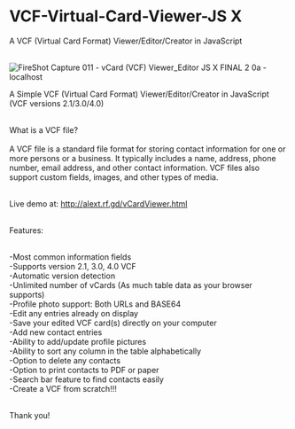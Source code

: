 # VCF-Virtual-Card-Viewer-JS X
A VCF (Virtual Card Format) Viewer/Editor/Creator in JavaScript<br><br>

![FireShot Capture 011 - vCard (VCF) Viewer_Editor JS X FINAL 2 0a - localhost](https://user-images.githubusercontent.com/16135535/213566782-a77080d0-6cb9-4c98-b796-f691c7b800e9.png)

A Simple VCF (Virtual Card Format) Viewer/Editor/Creator in JavaScript (VCF versions 2.1/3.0/4.0)<br><br>

What is a VCF file?<br><br>
A VCF file is a standard file format for storing contact information for one or more persons or a business. It typically includes a name, address, phone number, email address, and other contact information. VCF files also support custom fields, images, and other types of media.<br><br>

Live demo at: http://alext.rf.gd/vCardViewer.html <br><br>

Features:<br><br>

-Most common information fields<br>
-Supports version 2.1, 3.0, 4.0 VCF<br>
-Automatic version detection<br>
-Unlimited number of vCards (As much table data as your browser supports)<br>
-Profile photo support: Both URLs and BASE64<br>
-Edit any entries already on display<br>
-Save your edited VCF card(s) directly on your computer<br>
-Add new contact entries<br>
-Ability to add/update profile pictures<br>
-Ability to sort any column in the table alphabetically<br>
-Option to delete any contacts<br>
-Option to print contacts to PDF or paper<br>
-Search bar feature to find contacts easily<br>
-Create a VCF from scratch!!!<br><br>

Thank you!<br><br>




